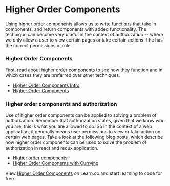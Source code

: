 # Higher Order Components

Using higher order components allows us to write functions that take in components, and return components with added functionality.  The technique can become very useful in the context of authorization -- where we only allow a user to view certain pages or take certain actions if he has the correct permissions or role.

### Higher Order Components

First, read about higher order components to see how they function and in which cases they are preferred over other techniques.

* [Higher Order Components Intro](https://medium.com/@dan_abramov/mixins-are-dead-long-live-higher-order-components-94a0d2f9e750)
* [Higher Order Components](https://www.sitepoint.com/react-higher-order-components/)

### Higher order components and authorization

Use of higher order components can be applied to solving a problem of authorization.  Remember that authorization states, given that we know who you are, this is what you are allowed to do.  So in the context of a web application, it generally means user permissions to view or take action on certain web pages.  Take a look at the following blog posts, which describe how higher order components can be used to solve the problem of authorization in react and redux application.

* [Higher order components](http://engineering.blogfoster.com/higher-order-components-theory-and-practice/)
* [Higher Order Components with Currying](https://hackernoon.com/role-based-authorization-in-react-c70bb7641db4)
<p class='util--hide'>View <a href='https://learn.co/lessons/higher-order-components'>Higher Order Components</a> on Learn.co and start learning to code for free.</p>
